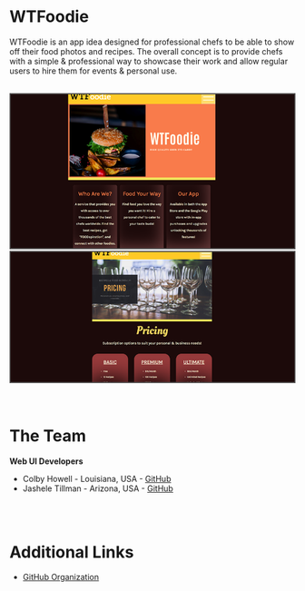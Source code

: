 # WTFoodie

WTFoodie is an app idea designed for professional chefs to be able to show off their food photos and recipes. The overall concept is to provide chefs with a simple & professional way to showcase their work and allow regular users to hire them for events & personal use.


<br />

<img src="images/preview.png" alt="WTFoodie preview" />
<img src="images/preview2.png" alt="WTFoodie preview" />



<br />
<br />
<br />



# The Team

**Web UI Developers**

- Colby Howell - Louisiana, USA - <a href="https://github.com/colbyhowell" target="_blank">GitHub</a>
- Jashele Tillman - Arizona, USA - <a href="https://github.com/jasheloper" target="_blank">GitHub</a>




<br />
<br />


# Additional Links

- <a href="https://github.com/super-foodie-fans" target="_blank">GitHub Organization</a>





